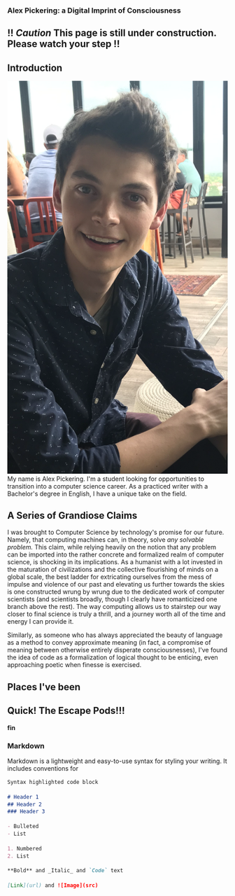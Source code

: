 ### Alex Pickering: a Digital Imprint of Consciousness

## !! _Caution_ This page is still under construction. Please watch your step !!

## Introduction

![profile_pic.png](img/profile_pic.PNG)
My name is Alex Pickering. I'm a student looking for opportunities to transition into a computer science career. As a practiced writer with a Bachelor's degree in English, I have a unique take on the field. 


## A Series of Grandiose Claims

I was brought to Computer Science by technology's promise for our future. Namely, that computing machines can, in theory, solve _any solvable problem._ This claim, while relying heavily on the notion that any problem can be imported into the rather concrete and formalized realm of computer science, is shocking in its implications. As a humanist with a lot invested in the maturation of civilizations and the collective flourishing of minds on a global scale, the best ladder for extricating ourselves from the mess of impulse and violence of our past and elevating us further towards the skies is one constructed wrung by wrung due to the dedicated work of computer scientists (and scientists broadly, though I clearly have romanticized one branch above the rest). The way computing allows us to stairstep our way closer to final science is truly a thrill, and a journey worth all of the time and energy I can provide it. 

Similarly, as someone who has always appreciated the beauty of language as a method to convey approximate meaning (in fact, a compromise of meaning between otherwise entirely disperate consciousnesses), I've found the idea of code as a formalization of logical thought to be enticing, even approaching poetic when finesse is exercised.

## Places I've been


## Quick! The Escape Pods!!!

__fin__




### Markdown
Markdown is a lightweight and easy-to-use syntax for styling your writing. It includes conventions for
```markdown
Syntax highlighted code block

# Header 1
## Header 2
### Header 3

- Bulleted
- List

1. Numbered
2. List

**Bold** and _Italic_ and `Code` text

[Link](url) and ![Image](src)
```
